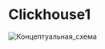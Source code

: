 # Clickhouse1

![Концептуальная_схема](https://github.com/Nastya224/Clickhouse1/assets/94219446/50a9a03e-73e9-450c-8427-ffc3fd603a64)
